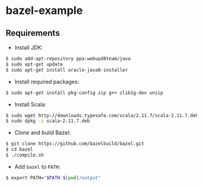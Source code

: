 # bazel-example

## Requirements

- Install JDK:

```bash
$ sudo add-apt-repository ppa:webupd8team/java
$ sudo apt-get update
$ sudo apt-get install oracle-java8-installer
```

- Install required packages:

```bash
$ sudo apt-get install pkg-config zip g++ zlib1g-dev unzip
```

- Install Scala:

```bash
$ sudo wget http://downloads.typesafe.com/scala/2.11.7/scala-2.11.7.deb
$ sudo dpkg -i scala-2.11.7.deb
```

- Clone and build Bazel:

```bash
$ git clone https://github.com/bazelbuild/bazel.git
$ cd bazel
$ ./compile.sh
```

- Add `bazel` to `PATH`:

```bash
$ export PATH="$PATH:$(pwd)/output"
```
